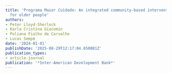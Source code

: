 ```yaml
---
title: 'Programa Maior Cuidado: An integrated community-based intervention on care
  for older people'
authors:
- Peter Lloyd-Sherlock
- Karla Cristina Giacomin
- Poliana Fialho de Carvalho
- Lucas Sempé
date: '2024-01-01'
publishDate: '2025-08-29T12:17:04.650081Z'
publication_types:
- article-journal
publication: '*Inter-American Development Bank*'
---
```

